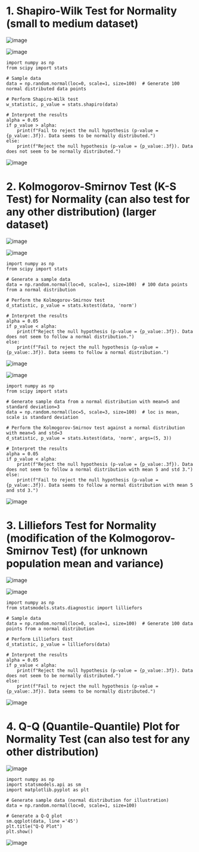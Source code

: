 # 1. Shapiro-Wilk Test for Normality (small to medium dataset)

![image](https://github.com/yangshiteng/Data-Science-Learning-Path/assets/60442877/5c2ce78a-b8ca-404f-9ff2-af5e542f5231)

![image](https://github.com/yangshiteng/Data-Science-Learning-Path/assets/60442877/57d4a7e5-a2e5-4f58-8af5-536479d01c72)

    import numpy as np
    from scipy import stats
    
    # Sample data
    data = np.random.normal(loc=0, scale=1, size=100)  # Generate 100 normal distributed data points
    
    # Perform Shapiro-Wilk test
    w_statistic, p_value = stats.shapiro(data)
    
    # Interpret the results
    alpha = 0.05
    if p_value > alpha:
        print(f"Fail to reject the null hypothesis (p-value = {p_value:.3f}). Data seems to be normally distributed.")
    else:
        print(f"Reject the null hypothesis (p-value = {p_value:.3f}). Data does not seem to be normally distributed.")

![image](https://github.com/yangshiteng/Data-Science-Learning-Path/assets/60442877/4acc34ec-bebf-40e1-9470-536b4b2db9ec)

# 2. Kolmogorov-Smirnov Test (K-S Test) for Normality (can also test for any other distribution) (larger dataset)

![image](https://github.com/yangshiteng/Data-Science-Learning-Path/assets/60442877/66ac63da-adde-4812-b1b9-a550e121dac9)

![image](https://github.com/yangshiteng/Data-Science-Learning-Path/assets/60442877/7576b0b8-fd4e-479d-b333-5b8246751da6)

    import numpy as np
    from scipy import stats
    
    # Generate a sample data
    data = np.random.normal(loc=0, scale=1, size=100)  # 100 data points from a normal distribution
    
    # Perform the Kolmogorov-Smirnov test
    d_statistic, p_value = stats.kstest(data, 'norm')
    
    # Interpret the results
    alpha = 0.05
    if p_value < alpha:
        print(f"Reject the null hypothesis (p-value = {p_value:.3f}). Data does not seem to follow a normal distribution.")
    else:
        print(f"Fail to reject the null hypothesis (p-value = {p_value:.3f}). Data seems to follow a normal distribution.")

![image](https://github.com/yangshiteng/Data-Science-Learning-Path/assets/60442877/310a5b58-836c-46dc-aebe-324dc5d2a7ae)

![image](https://github.com/yangshiteng/Data-Science-Learning-Path/assets/60442877/4af0f950-dcbc-4390-a21c-7db5e9cc4518)

    import numpy as np
    from scipy import stats
    
    # Generate sample data from a normal distribution with mean=5 and standard deviation=3
    data = np.random.normal(loc=5, scale=3, size=100)  # loc is mean, scale is standard deviation
    
    # Perform the Kolmogorov-Smirnov test against a normal distribution with mean=5 and std=3
    d_statistic, p_value = stats.kstest(data, 'norm', args=(5, 3))
    
    # Interpret the results
    alpha = 0.05
    if p_value < alpha:
        print(f"Reject the null hypothesis (p-value = {p_value:.3f}). Data does not seem to follow a normal distribution with mean 5 and std 3.")
    else:
        print(f"Fail to reject the null hypothesis (p-value = {p_value:.3f}). Data seems to follow a normal distribution with mean 5 and std 3.")

![image](https://github.com/yangshiteng/Data-Science-Learning-Path/assets/60442877/1ecff293-5bb5-4bdd-9a7f-137509a1e278)

# 3. Lilliefors Test for Normality (modification of the Kolmogorov-Smirnov Test) (for unknown population mean and variance)

![image](https://github.com/yangshiteng/Data-Science-Learning-Path/assets/60442877/0317d6a2-e766-41af-b134-ae77e7c0e171)

![image](https://github.com/yangshiteng/Data-Science-Learning-Path/assets/60442877/47b16435-bacd-455b-943e-1237f0c8e59f)

    import numpy as np
    from statsmodels.stats.diagnostic import lilliefors
    
    # Sample data
    data = np.random.normal(loc=0, scale=1, size=100)  # Generate 100 data points from a normal distribution
    
    # Perform Lilliefors test
    d_statistic, p_value = lilliefors(data)
    
    # Interpret the results
    alpha = 0.05
    if p_value < alpha:
        print(f"Reject the null hypothesis (p-value = {p_value:.3f}). Data does not seem to be normally distributed.")
    else:
        print(f"Fail to reject the null hypothesis (p-value = {p_value:.3f}). Data seems to be normally distributed.")

![image](https://github.com/yangshiteng/Data-Science-Learning-Path/assets/60442877/57824c7b-8f77-450f-a807-302bc0ad40f7)

# 4. Q-Q (Quantile-Quantile) Plot for Normality Test (can also test for any other distribution)

![image](https://github.com/yangshiteng/Data-Science-Learning-Path/assets/60442877/1df3182b-a48d-46de-92c4-9c5cb88dbc14)

    import numpy as np
    import statsmodels.api as sm
    import matplotlib.pyplot as plt
    
    # Generate sample data (normal distribution for illustration)
    data = np.random.normal(loc=0, scale=1, size=100)
    
    # Generate a Q-Q plot
    sm.qqplot(data, line ='45')
    plt.title("Q-Q Plot")
    plt.show()

![image](https://github.com/yangshiteng/Data-Science-Learning-Path/assets/60442877/9f0c2f58-67bc-44c7-bc71-4709f534b43e)
